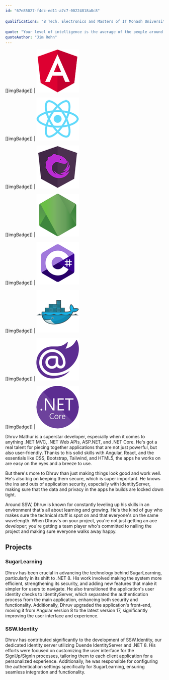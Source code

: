 ```yaml
---
id: "67e85027-f4dc-ed11-a7c7-00224818a8c8"

qualifications: "B Tech. Electronics and Masters of IT Monash University"

quote: "Your level of intelligence is the average of the people around you. Choose wisely."
quoteAuthor: "Jim Rohn"
---
```


[Editing your profile]: https://github.com/SSWConsulting/People/wiki/3.-Editing-your-profile

[[imgBadge]]
| ![Angular](../badges/Developer-angular.png)

[[imgBadge]]
| ![ReactJS](../badges/Developer-react.png)

[[imgBadge]]
| ![ngrx](../badges/Developer-ngrx.png)

[[imgBadge]]
| ![NodeJS](../badges/Developer-node-js.png)

[[imgBadge]]
| ![CSharp](../badges/Developer-c-sharp.png)

[[imgBadge]]
| ![Docker](../badges/Developer-docker.png)

[[imgBadge]]
| ![Blazor](../badges/Developer-blazor.png)

[[imgBadge]]
| ![.NET Core](../badges/Developer-dotnet-core.png)

Dhruv Mathur is a superstar developer, especially when it comes to anything .NET MVC, .NET Web APIs, ASP.NET, and .NET Core. He's got a real talent for piecing together applications that are not just powerful, but also user-friendly. Thanks to his solid skills with Angular, React, and the essentials like CSS, Bootstrap, Tailwind, and HTML5, the apps he works on are easy on the eyes and a breeze to use.

But there's more to Dhruv than just making things look good and work well. He's also big on keeping them secure, which is super important. He knows the ins and outs of application security, especially with IdentityServer, making sure that the data and privacy in the apps he builds are locked down tight.

Around SSW, Dhruv is known for constantly leveling up his skills in an environment that's all about learning and growing. He's the kind of guy who makes sure the technical stuff is spot on and that everyone's on the same wavelength. When Dhruv's on your project, you're not just getting an ace developer; you're getting a team player who's committed to nailing the project and making sure everyone walks away happy.
  
## Projects

### SugarLearning

Dhruv has been crucial in advancing the technology behind SugarLearning, particularly in its shift to .NET 8. His work involved making the system more efficient, strengthening its security, and adding new features that make it simpler for users to navigate. He also transitioned the application's user identity checks to IdentityServer, which separated the authentication process from the main application, enhancing both security and functionality. Additionally, Dhruv upgraded the application's front-end, moving it from Angular version 8 to the latest version 17, significantly improving the user interface and experience.

### SSW.Identity

Dhruv has contributed significantly to the development of SSW.Identity, our dedicated identity server utilizing Duende IdentityServer and .NET 8. His efforts were focused on customizing the user interface for the SignUp/SignIn processes, tailoring them to each client application for a personalized experience. Additionally, he was responsible for configuring the authentication settings specifically for SugarLearning, ensuring seamless integration and functionality.
